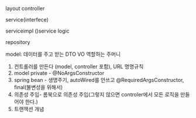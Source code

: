 layout
controller 

service(interfece)

serviceimpl ()service logic

repository

model: 데이터를 주고 받는 DTO VO 역할하는 주머니 

1. 컨트롤러를 만든다 (model, controller 포함), URL 명명규칙
2. model private - @NoArgsConstructor
3. spring bean - 생명주기, autoWired를 안쓰고 @RequiredArgsConstructor, final(불변성을 위해서)
4. 의존성 주입- 롬북으로 의존성 주입(그렇지 않으면 controler에서 모든 로직을 만들어야 한다.)
5.  트랜잭션 개념 